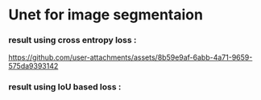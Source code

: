 # Unet for image segmentaion 
### result using cross entropy loss : 
https://github.com/user-attachments/assets/8b59e9af-6abb-4a71-9659-575da9393142
### result using IoU based loss :
 
